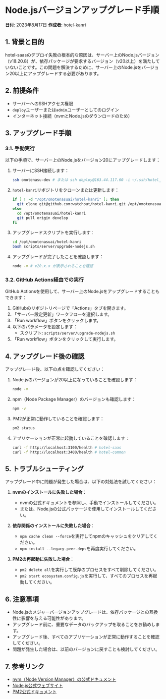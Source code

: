 # Node.jsバージョンアップグレード手順

**日付**: 2023年8月17日
**作成者**: hotel-kanri

## 1. 背景と目的

hotel-saasのデプロイ失敗の根本的な原因は、サーバー上のNode.jsバージョン（v18.20.8）が、依存パッケージが要求するバージョン（v20以上）を満たしていないことです。この問題を解決するために、サーバー上のNode.jsをバージョン20以上にアップグレードする必要があります。

## 2. 前提条件

- サーバーへのSSHアクセス権限
- `deploy`ユーザーまたは`admin`ユーザーとしてのログイン
- インターネット接続（nvmとNode.jsのダウンロードのため）

## 3. アップグレード手順

### 3.1. 手動実行

以下の手順で、サーバー上のNode.jsをバージョン20にアップグレードします：

1. サーバーにSSH接続します：
   ```bash
   ssh omotenasu-dev # または ssh deploy@163.44.117.60 -i ~/.ssh/hotel_demo_deploy
   ```

2. `hotel-kanri`リポジトリをクローンまたは更新します：
   ```bash
   if [ ! -d "/opt/omotenasuai/hotel-kanri" ]; then
     git clone git@github.com:watchout/hotel-kanri.git /opt/omotenasuai/hotel-kanri
   else
     cd /opt/omotenasuai/hotel-kanri
     git pull origin develop
   fi
   ```

3. アップグレードスクリプトを実行します：
   ```bash
   cd /opt/omotenasuai/hotel-kanri
   bash scripts/server/upgrade-nodejs.sh
   ```

4. アップグレードが完了したことを確認します：
   ```bash
   node -v # v20.x.x が表示されることを確認
   ```

### 3.2. GitHub Actions経由での実行

GitHub Actionsを使用して、サーバー上のNode.jsをアップグレードすることもできます：

1. GitHubのリポジトリページで「Actions」タブを開きます。
2. 「サーバー設定更新」ワークフローを選択します。
3. 「Run workflow」ボタンをクリックします。
4. 以下のパラメータを設定します：
   - スクリプト: `scripts/server/upgrade-nodejs.sh`
5. 「Run workflow」ボタンをクリックして実行します。

## 4. アップグレード後の確認

アップグレード後、以下の点を確認してください：

1. Node.jsのバージョンが20以上になっていることを確認します：
   ```bash
   node -v
   ```

2. npm（Node Package Manager）のバージョンも確認します：
   ```bash
   npm -v
   ```

3. PM2が正常に動作していることを確認します：
   ```bash
   pm2 status
   ```

4. アプリケーションが正常に起動していることを確認します：
   ```bash
   curl -f http://localhost:3100/health # hotel-saas
   curl -f http://localhost:3400/health # hotel-common
   ```

## 5. トラブルシューティング

アップグレード中に問題が発生した場合は、以下の対処法を試してください：

1. **nvmのインストールに失敗した場合**：
   - nvmの公式ドキュメントを参照し、手動でインストールしてください。
   - または、Node.jsの公式パッケージを使用してインストールしてください。

2. **依存関係のインストールに失敗した場合**：
   - `npm cache clean --force`を実行してnpmのキャッシュをクリアしてください。
   - `npm install --legacy-peer-deps`を再度実行してください。

3. **PM2の再起動に失敗した場合**：
   - `pm2 delete all`を実行して既存のプロセスをすべて削除してください。
   - `pm2 start ecosystem.config.js`を実行して、すべてのプロセスを再起動してください。

## 6. 注意事項

- Node.jsのメジャーバージョンアップグレードは、依存パッケージとの互換性に影響を与える可能性があります。
- アップグレード前に、重要なデータのバックアップを取ることをお勧めします。
- アップグレード後、すべてのアプリケーションが正常に動作することを確認してください。
- 問題が発生した場合は、以前のバージョンに戻すことも検討してください。

## 7. 参考リンク

- [nvm（Node Version Manager）の公式ドキュメント](https://github.com/nvm-sh/nvm)
- [Node.js公式ウェブサイト](https://nodejs.org/)
- [PM2公式ドキュメント](https://pm2.keymetrics.io/docs/usage/quick-start/)